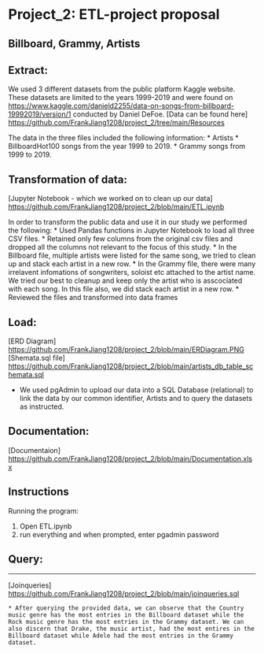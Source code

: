 # Project_2: ETL-project proposal

## Billboard, Grammy, Artists
## Extract: 

We used 3 different datasets from the public platform Kaggle website. These datasets are limited to the years 1999-2019 and were found on https://www.kaggle.com/danield2255/data-on-songs-from-billboard-19992019/version/1 conducted by Daniel DeFoe.
[Data can be found here] https://github.com/FrankJiang1208/project_2/tree/main/Resources 

The data in the three files included the following information:
    * Artists
    * BillboardHot100 songs from the year 1999 to 2019.
    * Grammy songs from 1999 to 2019.

## Transformation of data:


[Jupyter Notebook - which we worked on to clean up our data] https://github.com/FrankJiang1208/project_2/blob/main/ETL.ipynb

In order to transform the public data and use it in our study we performed the following:
    * Used Pandas functions in Jupyter Notebook to load all three CSV files.
    * Retained only few columns from the original csv files and dropped all the columns not relevant to the focus of this study.
    * In the Billboard file, multiple artists were listed for the same song, we tried to clean up and stack each artist in a new row. 
    * In the Grammy file, there were many irrelavent infomations of songwriters, soloist  etc attached to the artist name. We tried our best to cleanup and keep only the artist who is asscociated with each song. In this file also, we did stack each artist in a new row.
    * Reviewed the files and transformed into data frames

## Load:


[ERD Diagram] https://github.com/FrankJiang1208/project_2/blob/main/ERDiagram.PNG
[Shemata.sql file] https://github.com/FrankJiang1208/project_2/blob/main/artists_db_table_schemata.sql

* We used pgAdmin to upload our data into a SQL Database (relational) to link the data by our common identifier, Artists and to query the datasets as instructed.

## Documentation:
[Documentaion] https://github.com/FrankJiang1208/project_2/blob/main/Documentation.xlsx

## Instructions
Running the program:

1. Open ETL.ipynb
2. run everything and when prompted, enter pgadmin password


## Query: 
________________________________________________________________________________________________________________________________________
[Joinqueries] https://github.com/FrankJiang1208/project_2/blob/main/joinqueries.sql

    * After querying the provided data, we can observe that the Country music genre has the most entries in the Billboard dataset while the Rock music genre has the most entries in the Grammy dataset. We can also discern that Drake, the music artist, had the most entires in the Billboard dataset while Adele had the most entries in the Grammy dataset.




    
    




